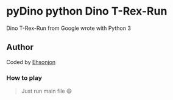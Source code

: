 # pyDino python Dino T-Rex-Run
Dino T-Rex-Run from Google wrote with Python 3

## Author
Coded by [Ehsonjon](https://github.com/icoder-new)

### How to play

> Just run main file :smile:
